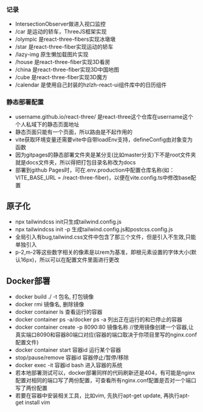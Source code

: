 ### 记录

* IntersectionObserver做进入视口监控
* /car 是运动的轿车，ThreeJS框架实现
* /olympic 是react-three-fibers实现冰墩墩
* /star 是react-three-fiber实现运动的轿车
* /lazy-img 原生懒加载图片实现
* /house 是react-three-fiber实现3D看房
* /china 是react-three-fiber实现3D中国地图
* /cube 是react-three-fiber实现3D魔方
* /calendar 是使用自己封装的hzlzh-react-ui组件库中的日历组件

### 静态部署配置

* username.github.io/react-three/ 是react-three这个仓库在username这个个人私域下的静态页面地址
* 静态页面只能有一个页面，所以路由是不起作用的
* vite获取环境变量还需要vite中自带loadEnv支持，defineConfig由对象变为函数
* 因为gitpages的静态部署文件夹是某分支(比如master分支)下不是root文件夹就是docs文件夹，所以得把打包目录名称改为docs
* 部署到github Pages时，可在.env.production中配置仓库名称(如：VITE_BASE_URL = /react-three-fiber)，以便在vite.config.ts中修改base配置

## 原子化

* npx tailwindcss init只生成tailwind.config.js
* npx tailwindcss init -p 生成tailwind.config.js和postcss.config.js
* 全局引入有bug,tailwind.css文件中包含了那三个文件，但是引入不生效,只能单独引入
* p-2,m-2等这些数字相关的像素是以rem为基准，即根元素设置的字体大小(默认16px)，所以可以在配置文件里面进行更改

## Docker部署
* docker build ./ -t 包名, 打包镜像
* docker rmi 镜像名, 删除镜像
* docker container ls 查看运行的容器
* docker container ps -a/docker ps -a 列出正在运行的和已停止的容器
* docker container create -p 8090:80 镜像名称  //使用镜像创建一个容器,让真实端口8090和容器80端口对应(容器的端口取决于你项目里写的nginx.conf配置文件)
* docker container start 容器id 运行某个容器 
* stop/pause/remove 容器id 容器停止/暂停/移除
* docker exec -it 容器id bash 进入容器的系统
* 若本地部署测试可以，docker部署同样的代码刷新还是404，有可能是nginx配置对相同的端口写了两份配置，可查看所有nginx.conf配置是否对一个端口写了两份配置
* 若要在容器中安装相关工具，比如vim, 先执行apt-get update, 再执行apt-get install vim

